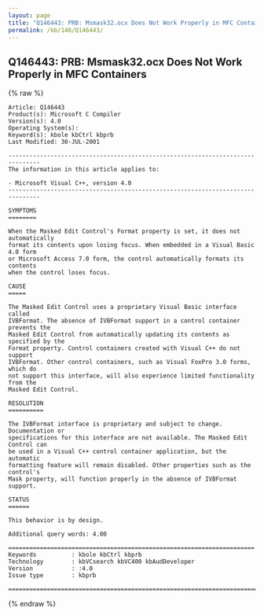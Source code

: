 ```yaml
---
layout: page
title: "Q146443: PRB: Msmask32.ocx Does Not Work Properly in MFC Containers"
permalink: /kb/146/Q146443/
---
```


## Q146443: PRB: Msmask32.ocx Does Not Work Properly in MFC Containers

{% raw %}

	Article: Q146443
	Product(s): Microsoft C Compiler
	Version(s): 4.0
	Operating System(s): 
	Keyword(s): kbole kbCtrl kbprb
	Last Modified: 30-JUL-2001
	
	-------------------------------------------------------------------------------
	The information in this article applies to:
	
	- Microsoft Visual C++, version 4.0 
	-------------------------------------------------------------------------------
	
	SYMPTOMS
	========
	
	When the Masked Edit Control's Format property is set, it does not automatically
	format its contents upon losing focus. When embedded in a Visual Basic 4.0 form
	or Microsoft Access 7.0 form, the control automatically formats its contents
	when the control loses focus.
	
	CAUSE
	=====
	
	The Masked Edit Control uses a proprietary Visual Basic interface called
	IVBFormat. The absence of IVBFormat support in a control container prevents the
	Masked Edit Control from automatically updating its contents as specified by the
	Format property. Control containers created with Visual C++ do not support
	IVBFormat. Other control containers, such as Visual FoxPro 3.0 forms, which do
	not support this interface, will also experience limited functionality from the
	Masked Edit Control.
	
	RESOLUTION
	==========
	
	The IVBFormat interface is proprietary and subject to change. Documentation or
	specifications for this interface are not available. The Masked Edit Control can
	be used in a Visual C++ control container application, but the automatic
	formatting feature will remain disabled. Other properties such as the control's
	Mask property, will function properly in the absence of IVBFormat support.
	
	STATUS
	======
	
	This behavior is by design.
	
	Additional query words: 4.00
	
	======================================================================
	Keywords          : kbole kbCtrl kbprb 
	Technology        : kbVCsearch kbVC400 kbAudDeveloper
	Version           : :4.0
	Issue type        : kbprb
	
	=============================================================================
	

{% endraw %}
